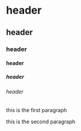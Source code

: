 # header

## header

### header

#### header

##### header

###### header

this is the first paragraph

this is the second paragraph
